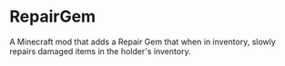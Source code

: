 # RepairGem
A Minecraft mod that adds a Repair Gem that when in inventory, slowly repairs damaged items in the holder's inventory.